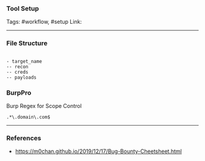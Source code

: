 ### Tool Setup
Tags: #workflow, #setup
Link:

---

### File Structure

```

- target_name
-- recon
-- creds
-- payloads

```

### BurpPro

Burp Regex for Scope Control

````
.*\.domain\.com$
````

---

### References

- https://m0chan.github.io/2019/12/17/Bug-Bounty-Cheetsheet.html


